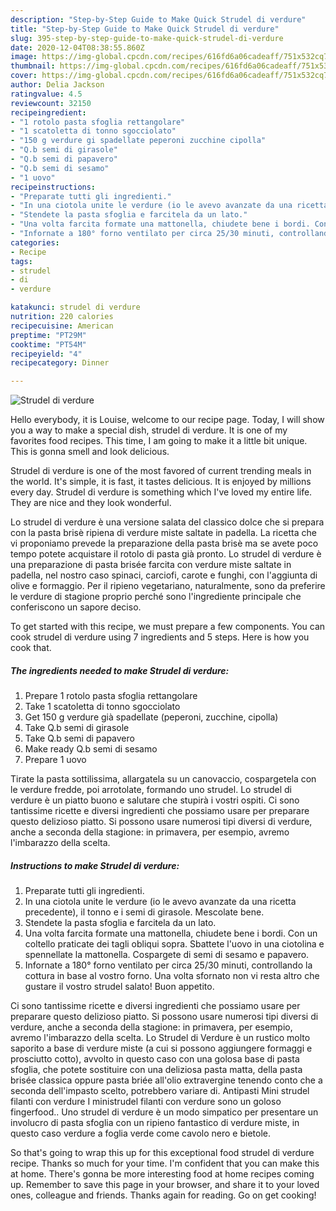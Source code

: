 ```yaml
---
description: "Step-by-Step Guide to Make Quick Strudel di verdure"
title: "Step-by-Step Guide to Make Quick Strudel di verdure"
slug: 395-step-by-step-guide-to-make-quick-strudel-di-verdure
date: 2020-12-04T08:38:55.860Z
image: https://img-global.cpcdn.com/recipes/616fd6a06cadeaff/751x532cq70/strudel-di-verdure-recipe-main-photo.jpg
thumbnail: https://img-global.cpcdn.com/recipes/616fd6a06cadeaff/751x532cq70/strudel-di-verdure-recipe-main-photo.jpg
cover: https://img-global.cpcdn.com/recipes/616fd6a06cadeaff/751x532cq70/strudel-di-verdure-recipe-main-photo.jpg
author: Delia Jackson
ratingvalue: 4.5
reviewcount: 32150
recipeingredient:
- "1 rotolo pasta sfoglia rettangolare"
- "1 scatoletta di tonno sgocciolato"
- "150 g verdure gi spadellate peperoni zucchine cipolla"
- "Q.b semi di girasole"
- "Q.b semi di papavero"
- "Q.b semi di sesamo"
- "1 uovo"
recipeinstructions:
- "Preparate tutti gli ingredienti."
- "In una ciotola unite le verdure (io le avevo avanzate da una ricetta precedente), il tonno e i semi di girasole. Mescolate bene."
- "Stendete la pasta sfoglia e farcitela da un lato."
- "Una volta farcita formate una mattonella, chiudete bene i bordi. Con un coltello praticate dei tagli obliqui sopra. Sbattete l&#39;uovo in una ciotolina e spennellate la mattonella. Cospargete di semi di sesamo e papavero."
- "Infornate a 180° forno ventilato per circa 25/30 minuti, controllando la cottura in base al vostro forno. Una volta sfornato non vi resta altro che gustare il vostro strudel salato! Buon appetito."
categories:
- Recipe
tags:
- strudel
- di
- verdure

katakunci: strudel di verdure 
nutrition: 220 calories
recipecuisine: American
preptime: "PT29M"
cooktime: "PT54M"
recipeyield: "4"
recipecategory: Dinner

---
```



![Strudel di verdure](https://img-global.cpcdn.com/recipes/616fd6a06cadeaff/751x532cq70/strudel-di-verdure-recipe-main-photo.jpg)

Hello everybody, it is Louise, welcome to our recipe page. Today, I will show you a way to make a special dish, strudel di verdure. It is one of my favorites food recipes. This time, I am going to make it a little bit unique. This is gonna smell and look delicious.

Strudel di verdure is one of the most favored of current trending meals in the world. It's simple, it is fast, it tastes delicious. It is enjoyed by millions every day. Strudel di verdure is something which I've loved my entire life. They are nice and they look wonderful.

Lo strudel di verdure è una versione salata del classico dolce che si prepara con la pasta brisè ripiena di verdure miste saltate in padella. La ricetta che vi proponiamo prevede la preparazione della pasta brisè ma se avete poco tempo potete acquistare il rotolo di pasta già pronto. Lo strudel di verdure è una preparazione di pasta brisée farcita con verdure miste saltate in padella, nel nostro caso spinaci, carciofi, carote e funghi, con l&#39;aggiunta di olive e formaggio. Per il ripieno vegetariano, naturalmente, sono da preferire le verdure di stagione proprio perché sono l&#39;ingrediente principale che conferiscono un sapore deciso.


To get started with this recipe, we must prepare a few components. You can cook strudel di verdure using 7 ingredients and 5 steps. Here is how you cook that.

<!--inarticleads1-->

##### The ingredients needed to make Strudel di verdure:

1. Prepare 1 rotolo pasta sfoglia rettangolare
1. Take 1 scatoletta di tonno sgocciolato
1. Get 150 g verdure già spadellate (peperoni, zucchine, cipolla)
1. Take Q.b semi di girasole
1. Take Q.b semi di papavero
1. Make ready Q.b semi di sesamo
1. Prepare 1 uovo


Tirate la pasta sottilissima, allargatela su un canovaccio, cospargetela con le verdure fredde, poi arrotolate, formando uno strudel. Lo strudel di verdure è un piatto buono e salutare che stupirà i vostri ospiti. Ci sono tantissime ricette e diversi ingredienti che possiamo usare per preparare questo delizioso piatto. Si possono usare numerosi tipi diversi di verdure, anche a seconda della stagione: in primavera, per esempio, avremo l&#39;imbarazzo della scelta. 

<!--inarticleads2-->

##### Instructions to make Strudel di verdure:

1. Preparate tutti gli ingredienti.
1. In una ciotola unite le verdure (io le avevo avanzate da una ricetta precedente), il tonno e i semi di girasole. Mescolate bene.
1. Stendete la pasta sfoglia e farcitela da un lato.
1. Una volta farcita formate una mattonella, chiudete bene i bordi. Con un coltello praticate dei tagli obliqui sopra. Sbattete l&#39;uovo in una ciotolina e spennellate la mattonella. Cospargete di semi di sesamo e papavero.
1. Infornate a 180° forno ventilato per circa 25/30 minuti, controllando la cottura in base al vostro forno. Una volta sfornato non vi resta altro che gustare il vostro strudel salato! Buon appetito.


Ci sono tantissime ricette e diversi ingredienti che possiamo usare per preparare questo delizioso piatto. Si possono usare numerosi tipi diversi di verdure, anche a seconda della stagione: in primavera, per esempio, avremo l&#39;imbarazzo della scelta. Lo Strudel di Verdure è un rustico molto saporito a base di verdure miste (a cui si possono aggiungere formaggi e prosciutto cotto), avvolto in questo caso con una golosa base di pasta sfoglia, che potete sostituire con una deliziosa pasta matta, della pasta brisée classica oppure pasta briée all&#39;olio extravergine tenendo conto che a seconda dell&#39;impasto scelto, potrebbero variare di. Antipasti Mini strudel filanti con verdure I ministrudel filanti con verdure sono un goloso fingerfood.. Uno strudel di verdure è un modo simpatico per presentare un involucro di pasta sfoglia con un ripieno fantastico di verdure miste, in questo caso verdure a foglia verde come cavolo nero e bietole. 

So that's going to wrap this up for this exceptional food strudel di verdure recipe. Thanks so much for your time. I'm confident that you can make this at home. There's gonna be more interesting food at home recipes coming up. Remember to save this page in your browser, and share it to your loved ones, colleague and friends. Thanks again for reading. Go on get cooking!
